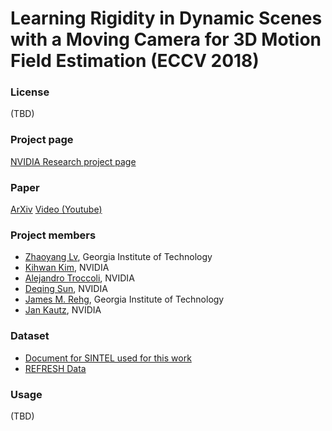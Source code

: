 # Learning Rigidity in Dynamic Scenes with a Moving Camera for 3D Motion Field Estimation (ECCV 2018)

### License ###
(TBD)

### Project page ###
[NVIDIA Research project page](http://research.nvidia.com/publication/2018-09_Learning-Rigidity-in)

### Paper ###
[ArXiv](https://arxiv.org/pdf/1804.04259.pdf)
[Video (Youtube)](https://www.youtube.com/watch?v=MnTHkOCY790)

### Project members ###

* [Zhaoyang Lv](https://www.cc.gatech.edu/~zlv30/), Georgia Institute of Technology
* [Kihwan Kim](http://research.nvidia.com/person/kihwan-kim), NVIDIA
* [Alejandro Troccoli](http://research.nvidia.com/person/alejandro-troccoli), NVIDIA
* [Deqing Sun](http://research.nvidia.com/person/deqing-sun), NVIDIA
* [James M. Rehg](https://rehg.org/), Georgia Institute of Technology
* [Jan Kautz](http://research.nvidia.com/person/jan-kautz), NVIDIA

### Dataset ###
* [Document for SINTEL used for this work]()
* [REFRESH Data]()

### Usage ###
(TBD)
